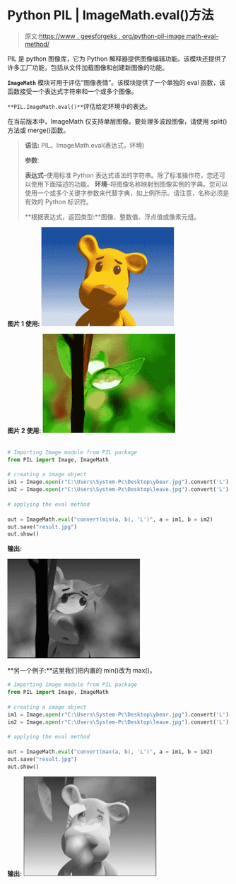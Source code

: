 # Python PIL | ImageMath.eval()方法

> 原文:[https://www . geesforgeks . org/python-pil-image math-eval-method/](https://www.geeksforgeeks.org/python-pil-imagemath-eval-method/)

PIL 是 python 图像库，它为 Python 解释器提供图像编辑功能。该模块还提供了许多工厂功能，包括从文件加载图像和创建新图像的功能。

**`ImageMath`** 模块可用于评估“图像表情”。该模块提供了一个单独的 eval 函数，该函数接受一个表达式字符串和一个或多个图像。

`**PIL.ImageMath.eval()**`评估给定环境中的表达。

在当前版本中，ImageMath 仅支持单层图像。要处理多波段图像，请使用 split()方法或 merge()函数。

> **语法:** PIL。ImageMath.eval(表达式，环境)
> 
> **参数**:
> 
> **表达式**–使用标准 Python 表达式语法的字符串。除了标准操作符，您还可以使用下面描述的功能。
> **环境**–将图像名称映射到图像实例的字典。您可以使用一个或多个关键字参数来代替字典，如上例所示。请注意，名称必须是有效的 Python 标识符。
> 
> **根据表达式，返回类型:**图像、整数值、浮点值或像素元组。

**图片 1 使用:**
![](img/259bd809c8b459a33e042fc45632ace0.png)

**图片 2 使用:**
![](img/ee1e3e82d42af5694c89c469a0f5a294.png)

```py

# Importing Image module from PIL package 
from PIL import Image, ImageMath

# creating a image object
im1 = Image.open(r"C:\Users\System-Pc\Desktop\ybear.jpg").convert('L') 
im2 = Image.open(r"C:\Users\System-Pc\Desktop\leave.jpg").convert('L')

# applying the eval method

out = ImageMath.eval("convert(min(a, b), 'L')", a = im1, b = im2)
out.save("result.jpg")
out.show()
```

**输出:**

![](img/6d6f3fac945929e6366c2e6094365a0c.png)

**另一个例子:**这里我们把内置的 min()改为 max()。

```py
# Importing Image module from PIL package 
from PIL import Image, ImageMath

# creating a image object
im1 = Image.open(r"C:\Users\System-Pc\Desktop\ybear.jpg").convert('L') 
im2 = Image.open(r"C:\Users\System-Pc\Desktop\leave.jpg").convert('L')

# applying the eval method

out = ImageMath.eval("convert(max(a, b), 'L')", a = im1, b = im2)
out.save("result.jpg")
out.show()
```

**输出:**
![](img/8432bdd8391a3fee56b2d6ecd7f18981.png)
